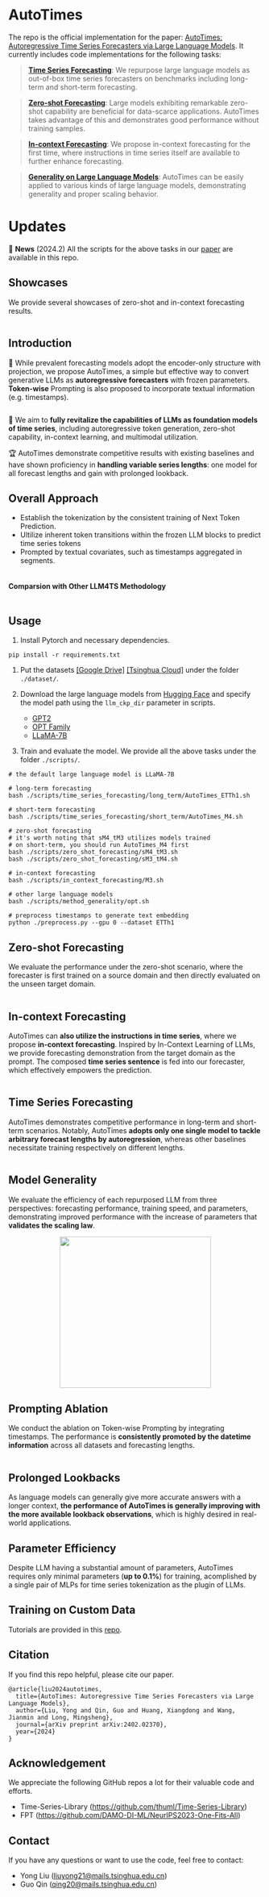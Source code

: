 # AutoTimes

The repo is the official implementation for the paper: [AutoTimes: Autoregressive Time Series Forecasters via Large Language Models](https://arxiv.org/abs/2402.02370). It currently includes code implementations for the following tasks:

> **[Time Series Forecasting](./scripts/time_series_forecasting/)**: We repurpose large language models as out-of-box time series forecasters on benchmarks including long-term and short-term forecasting.

> **[Zero-shot Forecasting](./scripts/zero_shot_forecasting/)**: Large models exhibiting remarkable zero-shot capability are beneficial for data-scarce applications. AutoTimes takes advantage of this and demonstrates good performance without training samples.

> **[In-context Forecasting](./scripts/in_context_forecasting/)**: We propose in-context forecasting for the first time, where instructions in time series itself are available to further enhance forecasting.

> **[Generality on Large Language Models](scripts/method_generality)**: AutoTimes can be easily applied to various kinds of large language models, demonstrating generality and proper scaling behavior.

# Updates

:triangular_flag_on_post: **News** (2024.2) All the scripts for the above tasks in our [paper](https://arxiv.org/pdf/2402.02370.pdf) are available in this repo.


## Showcases

We provide several showcases of zero-shot and in-context forecasting results.

<p align="center">
<img src="./figures/showcases.png" alt="" align=center />
</p>


## Introduction

🌟 While prevalent forecasting models adopt the encoder-only structure with projection, we propose AutoTimes, a simple but effective way to convert generative LLMs as **autoregressive forecasters** with frozen parameters. **Token-wise** Prompting is also proposed to incorporate textual information (e.g. timestamps).

<p align="center">
<img src="./figures/motivation.png"  alt="" align=center />
</p>

💪 We aim to **fully revitalize the capabilities of LLMs as foundation models of time series**, including autoregressive token generation, zero-shot capability, in-context learning, and multimodal utilization.

🏆 AutoTimes demonstrate competitive results with existing baselines and have shown proficiency in **handling variable series lengths**: one model for all forecast lengths and gain with prolonged lookback.

## Overall Approach

* Establish the tokenization by the consistent training of Next Token Prediction.
* Ultilize inherent token transitions within the frozen LLM blocks to predict time series tokens 
* Prompted by textual covariates, such as timestamps aggregated in segments.

<p align="center">
<img src="./figures/method.png" alt="" align=center />
</p>

#### Comparsion with Other LLM4TS Methodology

<p align="center">
<img src="./figures/comparison.png"  alt="" align=center />
</p>

## Usage 

1. Install Pytorch and necessary dependencies.

```
pip install -r requirements.txt
```

1. Put the datasets [[Google Drive]](https://drive.google.com/file/d/1t7jOkctNJ0rt3VMwZaqmxSuA75TFEo96/view?usp=sharing)
[[Tsinghua Cloud]](https://cloud.tsinghua.edu.cn/f/849427d3926f4fabbee7/) under the folder ```./dataset/```.

2. Download the large language models from [Hugging Face](https://huggingface.co/) and specify the model path using the `llm_ckp_dir` parameter in scripts.
   * [GPT2](https://huggingface.co/openai-community/gpt2)
   * [OPT Family](https://huggingface.co/facebook/opt-125m)
   * [LLaMA-7B](https://huggingface.co/meta-llama/Llama-2-7b)

3. Train and evaluate the model. We provide all the above tasks under the folder ```./scripts/```.

```
# the default large language model is LLaMA-7B

# long-term forecasting
bash ./scripts/time_series_forecasting/long_term/AutoTimes_ETTh1.sh

# short-term forecasting
bash ./scripts/time_series_forecasting/short_term/AutoTimes_M4.sh

# zero-shot forecasting
# it's worth noting that sM4_tM3 utilizes models trained
# on short-term, you should run AutoTimes_M4 first
bash ./scripts/zero_shot_forecasting/sM4_tM3.sh
bash ./scripts/zero_shot_forecasting/sM3_tM4.sh

# in-context forecasting
bash ./scripts/in_context_forecasting/M3.sh

# other large language models
bash ./scripts/method_generality/opt.sh

# preprocess timestamps to generate text embedding
python ./preprocess.py --gpu 0 --dataset ETTh1
```

## Zero-shot Forecasting

We evaluate the performance under the zero-shot scenario, where the forecaster is first trained on a source domain and then directly evaluated on the unseen target domain.

<p align="center">
<img src="./figures/zeroshot_results.png" alt="" align=center />
</p>

## In-context Forecasting

AutoTimes can **also utilize the instructions in time series**, where we propose **in-context forecasting**. Inspired by In-Context Learning of LLMs, we provide forecasting demonstration from the target domain as the prompt. The composed **time series sentence** is fed into our forecaster, which effectively empowers the prediction.

<p align="center">
<img src="./figures/in-context.png" alt="" align=center />
</p>

## Time Series Forecasting

AutoTimes demonstrates competitive performance in long-term and short-term scenarios. Notably, AutoTimes **adopts only one single model to tackle arbitrary forecast lengths by autoregression**, whereas other baselines necessitate training respectively on different lengths.

<p align="center">
<img src="./figures/short-term_results.png" alt="" align=center />
</p>

## Model Generality

We evaluate the efficiency of each repurposed LLM from three perspectives: forecasting performance, training speed, and parameters, demonstrating improved performance with the increase of parameters that **validates the scaling law**.

<p align="center">
<img src="./figures/llms.png" alt="" height = "300" align=center />
</p>

## Prompting Ablation

We conduct the ablation on Token-wise Prompting by integrating timestamps. The performance is **consistently promoted by the datetime information** across all datasets and forecasting lengths.

<p align="center">
<img src="./figures/ablation.png" alt="" align=center />
</p>

## Prolonged Lookbacks

As language models can generally give more accurate answers with a longer context, **the performance of AutoTimes is generally improving with the more available lookback observations**, which is highly desired in real-world applications.

## Parameter Efficiency

Despite LLM having a substantial amount of parameters, AutoTimes requires only minimal parameters (**up to 0.1%**) for training, acomplished by a single pair of MLPs for time series tokenization as the plugin of LLMs.

## Training on Custom Data

Tutorials are provided in this [repo](https://github.com/thuml/iTransformer/tree/main/scripts/multivariate_forecasting).


## Citation

If you find this repo helpful, please cite our paper. 

```
@article{liu2024autotimes,
  title={AutoTimes: Autoregressive Time Series Forecasters via Large Language Models},
  author={Liu, Yong and Qin, Guo and Huang, Xiangdong and Wang, Jianmin and Long, Mingsheng},
  journal={arXiv preprint arXiv:2402.02370},
  year={2024}
}
```

## Acknowledgement

We appreciate the following GitHub repos a lot for their valuable code and efforts.
- Time-Series-Library (https://github.com/thuml/Time-Series-Library)
- FPT (https://github.com/DAMO-DI-ML/NeurIPS2023-One-Fits-All)

## Contact

If you have any questions or want to use the code, feel free to contact:
* Yong Liu (liuyong21@mails.tsinghua.edu.cn)
* Guo Qin (qing20@mails.tsinghua.edu.cn)
